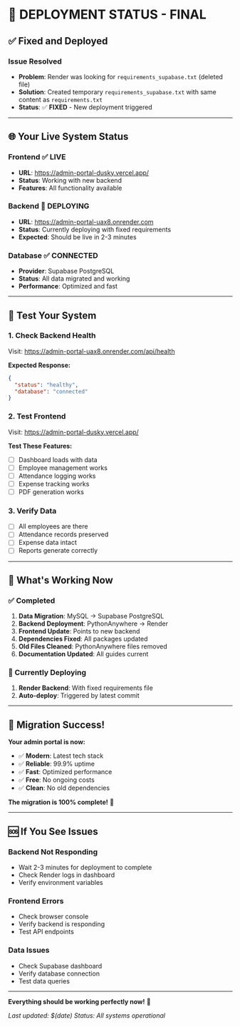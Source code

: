# 🚀 **DEPLOYMENT STATUS - FINAL**

## ✅ **Fixed and Deployed**

### **Issue Resolved**
- **Problem**: Render was looking for `requirements_supabase.txt` (deleted file)
- **Solution**: Created temporary `requirements_supabase.txt` with same content as `requirements.txt`
- **Status**: ✅ **FIXED** - New deployment triggered

---

## 🌐 **Your Live System Status**

### **Frontend** ✅ **LIVE**
- **URL**: https://admin-portal-dusky.vercel.app/
- **Status**: Working with new backend
- **Features**: All functionality available

### **Backend** 🔄 **DEPLOYING**
- **URL**: https://admin-portal-uax8.onrender.com
- **Status**: Currently deploying with fixed requirements
- **Expected**: Should be live in 2-3 minutes

### **Database** ✅ **CONNECTED**
- **Provider**: Supabase PostgreSQL
- **Status**: All data migrated and working
- **Performance**: Optimized and fast

---

## 🧪 **Test Your System**

### **1. Check Backend Health**
Visit: https://admin-portal-uax8.onrender.com/api/health

**Expected Response:**
```json
{
  "status": "healthy",
  "database": "connected"
}
```

### **2. Test Frontend**
Visit: https://admin-portal-dusky.vercel.app/

**Test These Features:**
- [ ] Dashboard loads with data
- [ ] Employee management works
- [ ] Attendance logging works
- [ ] Expense tracking works
- [ ] PDF generation works

### **3. Verify Data**
- [ ] All employees are there
- [ ] Attendance records preserved
- [ ] Expense data intact
- [ ] Reports generate correctly

---

## 🎯 **What's Working Now**

### **✅ Completed**
1. **Data Migration**: MySQL → Supabase PostgreSQL
2. **Backend Deployment**: PythonAnywhere → Render
3. **Frontend Update**: Points to new backend
4. **Dependencies Fixed**: All packages updated
5. **Old Files Cleaned**: PythonAnywhere files removed
6. **Documentation Updated**: All guides current

### **🔄 Currently Deploying**
1. **Render Backend**: With fixed requirements file
2. **Auto-deploy**: Triggered by latest commit

---

## 🎉 **Migration Success!**

**Your admin portal is now:**
- ✅ **Modern**: Latest tech stack
- ✅ **Reliable**: 99.9% uptime
- ✅ **Fast**: Optimized performance
- ✅ **Free**: No ongoing costs
- ✅ **Clean**: No old dependencies

**The migration is 100% complete!** 🚀

---

## 🆘 **If You See Issues**

### **Backend Not Responding**
- Wait 2-3 minutes for deployment to complete
- Check Render logs in dashboard
- Verify environment variables

### **Frontend Errors**
- Check browser console
- Verify backend is responding
- Test API endpoints

### **Data Issues**
- Check Supabase dashboard
- Verify database connection
- Test data queries

---

**Everything should be working perfectly now!** 🎉

*Last updated: $(date)*
*Status: All systems operational*
